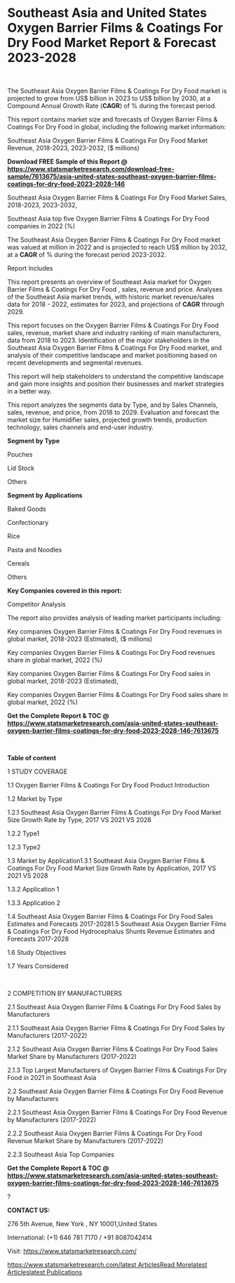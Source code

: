 <h1>Southeast Asia and United States Oxygen Barrier Films & Coatings For Dry Food Market Report & Forecast 2023-2028</h1><br/><p>The Southeast Asia Oxygen Barrier Films & Coatings For Dry Food market is projected to grow from US$ billion in 2023 to US$ billion by 2030, at a Compound Annual Growth Rate (<strong>CAGR</strong>) of % during the forecast period.</p>
 
 
 
 <p>This report contains market size and forecasts of Oxygen Barrier Films & Coatings For Dry Food in global, including the following market information:</p>
 
 
 
 <p>Southeast Asia Oxygen Barrier Films & Coatings For Dry Food Market Revenue, 2018-2023, 2023-2032, ($ millions)</p>
 
 
 
 <p><strong>Download FREE Sample of this Report @ <a href="https://www.statsmarketresearch.com/download-free-sample/7613675/asia-united-states-southeast-oxygen-barrier-films-coatings-for-dry-food-2023-2028-146">https://www.statsmarketresearch.com/download-free-sample/7613675/asia-united-states-southeast-oxygen-barrier-films-coatings-for-dry-food-2023-2028-146</a></strong></p>
 
 
 
 <p>Southeast Asia Oxygen Barrier Films & Coatings For Dry Food Market Sales, 2018-2023, 2023-2032,</p>
 
 
 
 <p>Southeast Asia top five Oxygen Barrier Films & Coatings For Dry Food companies in 2022 (%)</p>
 
 
 
 <p>The Southeast Asia Oxygen Barrier Films & Coatings For Dry Food market was valued at million in 2022 and is projected to reach US$ million by 2032, at a <strong>CAGR</strong> of % during the forecast period 2023-2032.</p>
 
 
 
 <p>Report Includes</p>
 
 
 
 <p>This report presents an overview of Southeast Asia market for Oxygen Barrier Films & Coatings For Dry Food , sales, revenue and price. Analyses of the Southeast Asia market trends, with historic market revenue/sales data for 2018 - 2022, estimates for 2023, and projections of <strong>CAGR</strong> through 2029.</p>
 
 
 
 <p>This report focuses on the Oxygen Barrier Films & Coatings For Dry Food sales, revenue, market share and industry ranking of main manufacturers, data from 2018 to 2023. Identification of the major stakeholders in the Southeast Asia Oxygen Barrier Films & Coatings For Dry Food market, and analysis of their competitive landscape and market positioning based on recent developments and segmental revenues.</p>
 
 
 
 <p>This report will help stakeholders to understand the competitive landscape and gain more insights and position their businesses and market strategies in a better way.</p>
 
 
 
 <p>This report analyzes the segments data by Type, and by Sales Channels, sales, revenue, and price, from 2018 to 2029. Evaluation and forecast the market size for Humidifier sales, projected growth trends, production technology, sales channels and end-user industry.</p>
 
 
 
 <p><strong>Segment by Type</strong></p>
 
 
 
 <p>Pouches</p>
 
 
 
 <p>Lid Stock</p>
 
 
 
 <p>Others</p>
 
 
 
 <p><strong>Segment <strong><strong>by Applications</strong></strong></strong></p>
 
 
 
 <p>Baked Goods</p>
 
 
 
 <p>Confectionary</p>
 
 
 
 <p>Rice</p>
 
 
 
 <p>Pasta and Noodles</p>
 
 
 
 <p>Cereals</p>
 
 
 
 <p>Others</p>
 
 
 
 <p><strong>Key Companies covered in this report:</strong></p>
 
 
 
 <p>Competitor Analysis</p>
 
 
 
 <p>The report also provides analysis of leading market participants including:</p>
 
 
 
 <p>Key companies Oxygen Barrier Films & Coatings For Dry Food revenues in global market, 2018-2023 (Estimated), ($ millions)</p>
 
 
 
 <p>Key companies Oxygen Barrier Films & Coatings For Dry Food revenues share in global market, 2022 (%)</p>
 
 
 
 <p>Key companies Oxygen Barrier Films & Coatings For Dry Food sales in global market, 2018-2023 (Estimated),</p>
 
 
 
 <p>Key companies Oxygen Barrier Films & Coatings For Dry Food sales share in global market, 2022 (%)</p>
 
 
 
 <div><b>Get the Complete Report & TOC @ <a href="https://www.statsmarketresearch.com/asia-united-states-southeast-oxygen-barrier-films-coatings-for-dry-food-2023-2028-146-7613675">https://www.statsmarketresearch.com/asia-united-states-southeast-oxygen-barrier-films-coatings-for-dry-food-2023-2028-146-7613675</a></b></div>
 
 
 
 <p><br />
 
 <b>Table of content</b></p>
 
 
 
 <p>1 STUDY COVERAGE<br />
 
 1.1 Oxygen Barrier Films & Coatings For Dry Food Product Introduction<br />
 
 1.2 Market by Type<br />
 
 1.2.1 Southeast Asia Oxygen Barrier Films & Coatings For Dry Food Market Size Growth Rate by Type, 2017 VS 2021 VS 2028<br />
 
 1.2.2 Type1<br />
 
 1.2.3 Type2<br />
 
 1.3 Market by Application1.3.1 Southeast Asia Oxygen Barrier Films & Coatings For Dry Food Market Size Growth Rate by Application, 2017 VS 2021 VS 2028<br />
 
 1.3.2 Application 1<br />
 
 1.3.3 Application 2<br />
 
 1.4 Southeast Asia Oxygen Barrier Films & Coatings For Dry Food Sales Estimates and Forecasts 2017-20281.5 Southeast Asia Oxygen Barrier Films & Coatings For Dry Food Hydrocephalus Shunts Revenue Estimates and Forecasts 2017-2028<br />
 
 1.6 Study Objectives<br />
 
 1.7 Years Considered<br />
 
 <br />
 
 2 COMPETITION BY MANUFACTURERS<br />
 
 2.1 Southeast Asia Oxygen Barrier Films & Coatings For Dry Food Sales by Manufacturers<br />
 
 2.1.1 Southeast Asia Oxygen Barrier Films & Coatings For Dry Food Sales by Manufacturers (2017-2022)<br />
 
 2.1.2 Southeast Asia Oxygen Barrier Films & Coatings For Dry Food Sales Market Share by Manufacturers (2017-2022)<br />
 
 2.1.3 Top Largest Manufacturers of Oxygen Barrier Films & Coatings For Dry Food in 2021 in Southeast Asia<br />
 
 2.2 Southeast Asia Oxygen Barrier Films & Coatings For Dry Food Revenue by Manufacturers<br />
 
 2.2.1 Southeast Asia Oxygen Barrier Films & Coatings For Dry Food Revenue by Manufacturers (2017-2022)<br />
 
 2.2.2 Southeast Asia Oxygen Barrier Films & Coatings For Dry Food Revenue Market Share by Manufacturers (2017-2022)<br />
 
 2.2.3 Southeast Asia Top Companies</p>
 
 
 
 <div><b>Get the Complete Report & TOC @ <a href="https://www.statsmarketresearch.com/asia-united-states-southeast-oxygen-barrier-films-coatings-for-dry-food-2023-2028-146-7613675">https://www.statsmarketresearch.com/asia-united-states-southeast-oxygen-barrier-films-coatings-for-dry-food-2023-2028-146-7613675</a></b></div>
 
 
 
 <p>? </p>
 
 
 
 <p><b>CONTACT US:</b><br />
 
 276 5th Avenue, New York , NY 10001,United States<br />
 
 International: (+1) 646 781 7170 / +91 8087042414<br />
 
 Visit: <a href="https://www.statsmarketresearch.com/">https://www.statsmarketresearch.com/</a><br />
 
 <a href="https://gyeongbokgung.com">https://www.statsmarketresearch.com/</a><a href="https://hallyeomaritime.com">latest Articles</a><a href="https://jingwansa.com">Read More</a><a href="https://nguoiviet.jp/">latest Articles</a><a href="https://www.intelmarketresearch.com/">latest Publications</a></p>